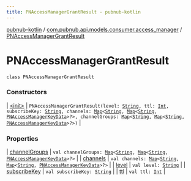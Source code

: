 ```yaml
---
title: PNAccessManagerGrantResult - pubnub-kotlin
---
```


[pubnub-kotlin](../../index.html) / [com.pubnub.api.models.consumer.access_manager](../index.html) / [PNAccessManagerGrantResult](./index.html)

# PNAccessManagerGrantResult

`class PNAccessManagerGrantResult`

### Constructors

| [&lt;init&gt;](-init-.html) | `PNAccessManagerGrantResult(level: `[`String`](https://kotlinlang.org/api/latest/jvm/stdlib/kotlin/-string/index.html)`, ttl: `[`Int`](https://kotlinlang.org/api/latest/jvm/stdlib/kotlin/-int/index.html)`, subscribeKey: `[`String`](https://kotlinlang.org/api/latest/jvm/stdlib/kotlin/-string/index.html)`, channels: `[`Map`](https://kotlinlang.org/api/latest/jvm/stdlib/kotlin.collections/-map/index.html)`<`[`String`](https://kotlinlang.org/api/latest/jvm/stdlib/kotlin/-string/index.html)`, `[`Map`](https://kotlinlang.org/api/latest/jvm/stdlib/kotlin.collections/-map/index.html)`<`[`String`](https://kotlinlang.org/api/latest/jvm/stdlib/kotlin/-string/index.html)`, `[`PNAccessManagerKeyData`](../-p-n-access-manager-key-data/index.html)`>?>, channelGroups: `[`Map`](https://kotlinlang.org/api/latest/jvm/stdlib/kotlin.collections/-map/index.html)`<`[`String`](https://kotlinlang.org/api/latest/jvm/stdlib/kotlin/-string/index.html)`, `[`Map`](https://kotlinlang.org/api/latest/jvm/stdlib/kotlin.collections/-map/index.html)`<`[`String`](https://kotlinlang.org/api/latest/jvm/stdlib/kotlin/-string/index.html)`, `[`PNAccessManagerKeyData`](../-p-n-access-manager-key-data/index.html)`>?>)` |

### Properties

| [channelGroups](channel-groups.html) | `val channelGroups: `[`Map`](https://kotlinlang.org/api/latest/jvm/stdlib/kotlin.collections/-map/index.html)`<`[`String`](https://kotlinlang.org/api/latest/jvm/stdlib/kotlin/-string/index.html)`, `[`Map`](https://kotlinlang.org/api/latest/jvm/stdlib/kotlin.collections/-map/index.html)`<`[`String`](https://kotlinlang.org/api/latest/jvm/stdlib/kotlin/-string/index.html)`, `[`PNAccessManagerKeyData`](../-p-n-access-manager-key-data/index.html)`>?>` |
| [channels](channels.html) | `val channels: `[`Map`](https://kotlinlang.org/api/latest/jvm/stdlib/kotlin.collections/-map/index.html)`<`[`String`](https://kotlinlang.org/api/latest/jvm/stdlib/kotlin/-string/index.html)`, `[`Map`](https://kotlinlang.org/api/latest/jvm/stdlib/kotlin.collections/-map/index.html)`<`[`String`](https://kotlinlang.org/api/latest/jvm/stdlib/kotlin/-string/index.html)`, `[`PNAccessManagerKeyData`](../-p-n-access-manager-key-data/index.html)`>?>` |
| [level](level.html) | `val level: `[`String`](https://kotlinlang.org/api/latest/jvm/stdlib/kotlin/-string/index.html) |
| [subscribeKey](subscribe-key.html) | `val subscribeKey: `[`String`](https://kotlinlang.org/api/latest/jvm/stdlib/kotlin/-string/index.html) |
| [ttl](ttl.html) | `val ttl: `[`Int`](https://kotlinlang.org/api/latest/jvm/stdlib/kotlin/-int/index.html) |

